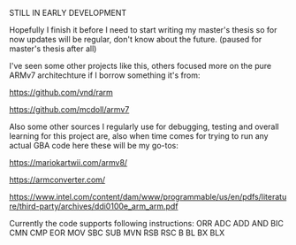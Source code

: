 STILL IN EARLY DEVELOPMENT

Hopefully I finish it before I need to start writing my master's thesis so for now updates will be regular, don't know about the future. (paused for master's thesis after all)

I've seen some other projects like this, others focused more on the pure ARMv7 architechture if I borrow something it's from:

https://github.com/vnd/rarm

https://github.com/mcdoll/armv7

Also some other sources I regularly use for debugging, testing and overall learning for this project are, also when time comes for trying to run any actual GBA code here these will be my go-tos:

https://mariokartwii.com/armv8/

https://armconverter.com/

https://www.intel.com/content/dam/www/programmable/us/en/pdfs/literature/third-party/archives/ddi0100e_arm_arm.pdf



Currently the code supports following instructions:
ORR
ADC
ADD
AND
BIC
CMN
CMP
EOR
MOV
SBC
SUB
MVN
RSB
RSC
B
BL
BX
BLX

